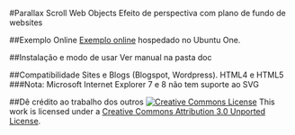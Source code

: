 #Parallax Scroll Web Objects
Efeito de perspectiva com plano de fundo de websites

##Exemplo Online
<a href="http://ubuntuone.com/3wpOhMR4jbwbTld1Fa7yXw">Exemplo online</a> hospedado no Ubuntu One.

##Instalação e modo de usar
Ver manual na pasta doc

##Compatibilidade
Sites e Blogs (Blogspot, Wordpress).
HTML4 e HTML5
###Nota: Microsoft Internet Explorer 7 e 8 não tem suporte ao SVG

##Dê crédito ao trabalho dos outros
<a rel="license" href="http://creativecommons.org/licenses/by/3.0/"><img alt="Creative Commons License" style="border-width:0" src="http://i.creativecommons.org/l/by/3.0/88x31.png" /></a>
This work is licensed under a <a rel="license" href="http://creativecommons.org/licenses/by/3.0/">Creative Commons Attribution 3.0 Unported License</a>.
